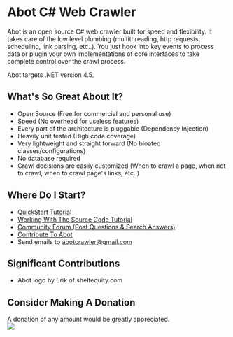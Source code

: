 # Abot C# Web Crawler #

Abot is an open source C# web crawler built for speed and flexibility. It takes care of the low level plumbing (multithreading, http requests, scheduling, link parsing, etc..). You just hook into key events to process data or plugin your own implementations of core interfaces to take complete control over the crawl process.

Abot targets .NET version 4.5.

## What's So Great About It? ##
  * Open Source (Free for commercial and personal use)
  * Speed (No overhead for useless features)
  * Every part of the architecture is pluggable (Dependency Injection)
  * Heavily unit tested (High code coverage)
  * Very lightweight and straight forward (No bloated classes/configurations)
  * No database required
  * Crawl decisions are easily customized (When to crawl a page, when not to crawl, when to crawl page's links, etc..)

## Where Do I Start? ##
  * [QuickStart Tutorial](QuickStart.md)
  * [Working With The Source Code Tutorial](SourceCode.md)
  * [Community Forum (Post Questions & Search Answers)](https://groups.google.com/d/forum/abot-web-crawler)
  * [Contribute To Abot](Contribute.md)
  * Send emails to abotcrawler@gmail.com

## Significant Contributions ##
  * Abot logo by Erik of shelfequity.com

## Consider Making A Donation ##
A donation of any amount would be greatly appreciated. <br />
[![](https://www.paypalobjects.com/en_US/i/btn/btn_donateCC_LG.gif)](https://www.paypal.com/cgi-bin/webscr?cmd=_s-xclick&hosted_button_id=G6ZY6BZNBFVQJ)